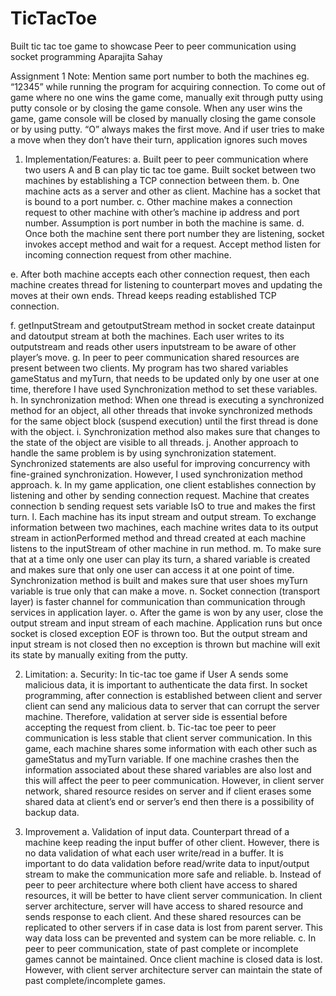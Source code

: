 # TicTacToe
Built tic tac toe game to showcase Peer to peer communication using socket programming 
Aparajita Sahay

Assignment 1 
Note: Mention same port number to both the machines eg. “12345” while running the program for acquiring connection.
To come out of game where no one wins the game come, manually exit through putty using putty console or by closing the game console.
When any user wins the game, game console will be closed by manually closing the game console or by using putty.
“O” always makes the first move. And if user tries to make a move when they don’t have their turn, application ignores such moves
1.	Implementation/Features: 
a.	Built peer to peer communication where two users A and B can play tic tac toe game. Built socket between two machines by establishing a TCP connection between them.
b.	One machine acts as a server and other as client. Machine has a socket that is bound to a port number.
c.	Other machine makes a connection request to other machine with other’s machine ip address and port number. Assumption is port number in both the machine is same.
d.	Once both the machine sent there port number they are listening, socket invokes accept method and wait for a request. Accept method listen for incoming connection request from other machine.

e.	After both machine accepts each other connection request, then each machine creates thread for listening to counterpart moves and updating the moves at their own ends. Thread keeps reading established TCP connection.

f.	getInputStream and getoutputStream method in socket create datainput and datoutput stream at both the machines. Each user writes to its outputstream and reads other users inputstream to be aware of other player’s move.
g.	In peer to peer communication shared resources are present between two clients. 
 My program has two shared variables gameStatus and myTurn, that needs to be updated only by one user at one time, therefore I have used Synchronization method to set these variables.
h.	In synchronization method: When one thread is executing a synchronized method for an object, all other threads that invoke synchronized methods for the same object block (suspend execution) until the first thread is done with the object.
i.	Synchronization method also makes sure that changes to the state of the object are visible to all threads.
j.	Another approach to handle the same problem is by using synchronization statement.
Synchronized statements are also useful for improving concurrency with fine-grained synchronization. However, I used synchronization method approach.
k.	In my game application, one client establishes connection by listening and other by sending connection request. Machine that creates connection b sending request sets variable IsO to true and makes the first turn.
l.	Each machine has its input stream and output stream. To exchange information between two machines, each machine writes data to its output stream in actionPerformed method and thread created at each machine listens to the inputStream of other machine in run method.
m.	To make sure that at a time only one user can play its turn, a shared variable is created and makes sure that only one user can access it at one point of time. Synchronization method is built and makes sure that user shoes myTurn variable is true only that can make a move.
n.	Socket connection (transport layer) is faster channel for communication than communication through services in application layer. 
o.	After the game is won by any user, close the output stream and input stream of each machine. Application runs but once socket is closed exception EOF is thrown too. But the output stream and input stream is not closed then no exception is thrown but machine will exit its state by manually exiting from the putty.

2.	Limitation:
a.	Security: In tic-tac toe game if User A sends some malicious data, it is important to authenticate the data first. 
In socket programming, after connection is established between client and server client can send any malicious data to server that can corrupt the server machine. Therefore, validation at server side is essential before accepting the request from client.
b.	Tic-tac toe peer to peer communication is less stable that client server communication.
In this game, each machine shares some information with each other such as gameStatus and myTurn variable. If one machine crashes then the information associated about these shared variables are also lost and this will affect the peer to peer communication. However, in client server network, shared resource resides on server and if client erases some shared data at client’s end or server’s end then there is a possibility of backup data.

3.	Improvement 
a.	Validation of input data. Counterpart thread of a machine keep reading the input buffer of other client. However, there is no data validation of what each user write/read in a buffer. It is important to do data validation before read/write data to input/output stream to make the communication more safe and reliable.
b.	Instead of peer to peer architecture where both client have access to shared resources, it will be better to have client server communication. In client server architecture, server will have access to shared resource and sends response to each client. And these shared resources can be replicated to other servers if in case data is lost from parent server. 
This way data loss can be prevented and system can be more reliable.
c.	In peer to peer communication, state of past complete or incomplete games cannot be maintained. Once client machine is closed data is lost. However, with client server architecture server can maintain the state of past complete/incomplete games.

